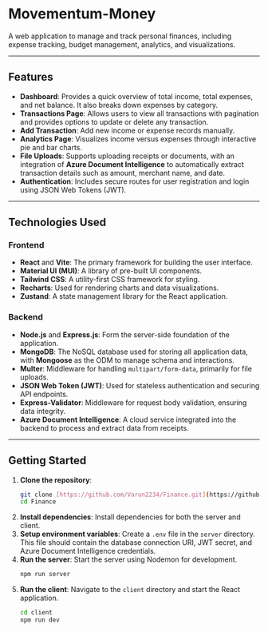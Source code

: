 # Movementum-Money

A web application to manage and track personal finances, including expense tracking, budget management, analytics, and visualizations.

---

## Features

- **Dashboard**: Provides a quick overview of total income, total expenses, and net balance. It also breaks down expenses by category.
- **Transactions Page**: Allows users to view all transactions with pagination and provides options to update or delete any transaction.
- **Add Transaction**: Add new income or expense records manually.
- **Analytics Page**: Visualizes income versus expenses through interactive pie and bar charts.
- **File Uploads**: Supports uploading receipts or documents, with an integration of **Azure Document Intelligence** to automatically extract transaction details such as amount, merchant name, and date.
- **Authentication**: Includes secure routes for user registration and login using JSON Web Tokens (JWT).

---

## Technologies Used

### Frontend
- **React** and **Vite**: The primary framework for building the user interface.
- **Material UI (MUI)**: A library of pre-built UI components.
- **Tailwind CSS**: A utility-first CSS framework for styling.
- **Recharts**: Used for rendering charts and data visualizations.
- **Zustand**: A state management library for the React application.

### Backend
- **Node.js** and **Express.js**: Form the server-side foundation of the application.
- **MongoDB**: The NoSQL database used for storing all application data, with **Mongoose** as the ODM to manage schema and interactions.
- **Multer**: Middleware for handling `multipart/form-data`, primarily for file uploads.
- **JSON Web Token (JWT)**: Used for stateless authentication and securing API endpoints.
- **Express-Validator**: Middleware for request body validation, ensuring data integrity.
- **Azure Document Intelligence**: A cloud service integrated into the backend to process and extract data from receipts.

---

## Getting Started

1.  **Clone the repository**:
    ```bash
    git clone [https://github.com/Varun2234/Finance.git](https://github.com/Varun2234/Finance.git)
    cd Finance
    ```
2.  **Install dependencies**: Install dependencies for both the server and client.
3.  **Setup environment variables**: Create a `.env` file in the `server` directory. This file should contain the database connection URI, JWT secret, and Azure Document Intelligence credentials.
4.  **Run the server**: Start the server using Nodemon for development.
    ```bash
    npm run server
    ```
5.  **Run the client**: Navigate to the `client` directory and start the React application.
    ```bash
    cd client
    npm run dev
    ```